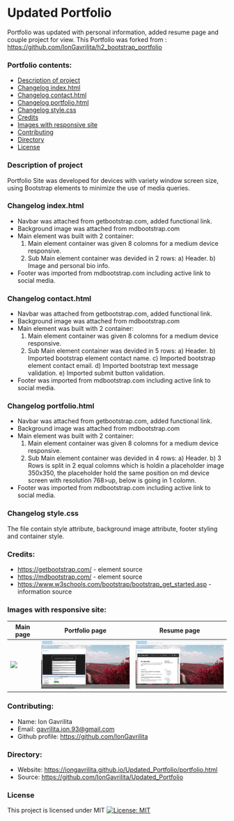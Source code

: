 # Updated Portfolio
Portfolio was updated with personal information, added resume page and couple project for view.
This Portfolio was forked from : https://github.com/IonGavrilita/h2_bootstrap_portfolio

### Portfolio contents:

* [ Description of project](#Description-of-project)
* [Changelog index.html](#Changelog-index.html)
* [ Changelog contact.html](#Changelog-contact.html)
* [Changelog portfolio.html](##Changelog-portfolio.html)
* [Changelog style.css](#Changelog-style.css)
* [Credits](#Credits)
* [Images with responsive site](#Images-with-responsive-site)
* [Contributing](#Contributing)
* [Directory](#Directory)
* [License](#License)

### Description of project
Portfolio Site was developed for devices with variety window screen size, using Bootstrap elements to minimize the use of media queries.

### Changelog index.html
* Navbar was attached from getbootstrap.com, added functional link.
* Background image was attached from mdbootstrap.com
* Main element  was built with 2 container:
   1) Main element container was given 8 colomns for a medium device responsive.
   2) Sub Main element container was devided in 2 rows:
      a) Header. 
      b) Image and personal bio info.
* Footer was imported from mdbootstrap.com including active link to social media.

### Changelog contact.html
* Navbar was attached from getbootstrap.com, added functional link.
* Background image was attached from mdbootstrap.com
* Main element  was built with 2 container:
   1) Main element container was given 8 colomns for a medium device responsive.
   2) Sub Main element container was devided in 5 rows:
      a) Header. 
      b) Imported bootstrap element contact name.
      c) Imported bootstrap element contact email.
      d) Imported bootstrap text message validation.
      e) Imported submit button validation.
* Footer was imported from mdbootstrap.com including active link to social media.

### Changelog portfolio.html
* Navbar was attached from getbootstrap.com, added functional link.
* Background image was attached from mdbootstrap.com
* Main element  was built with 2 container:
   1) Main element container was given 8 colomns for a medium device responsive.
   2) Sub Main element container was devided in 4 rows:
      a) Header. 
      b) 3 Rows is split in 2 equal colomns which is holdin a placeholder image 350x350, the placeholder hold the same position on md device screen with resolution 768>up, below is going in 1 colomn.
* Footer was imported from mdbootstrap.com including active link to social media.

### Changelog style.css
The file contain style attribute, background image attribute, footer styling and container style.

### Credits:
* https://getbootstrap.com/ - element source
* https://mdbootstrap.com/ - element source
* https://www.w3schools.com/bootstrap/bootstrap_get_started.asp - information source

### Images with responsive site:
 Main page    | Portfolio page | Resume page|
|------------|------------|------------|
| <img src="Assets/Images/Main.png" width="300"> | <img src="Assets/Images/Project.png" width="300"> |<img src="Assets/Images/resume.png" width="300">|

### Contributing:
* Name: Ion Gavrilita
* Email: gavrilita.ion.93@gmail.com
* Github profile: https://github.com/IonGavrilita


### Directory:
* Website: https://iongavrilita.github.io/Updated_Portfolio/portfolio.html
* Source: https://github.com/IonGavrilita/Updated_Portfolio

### License
This project is licensed under MIT
[![License: MIT](https://img.shields.io/badge/License-MIT-yellow.svg)](https://opensource.org/licenses/MIT)

